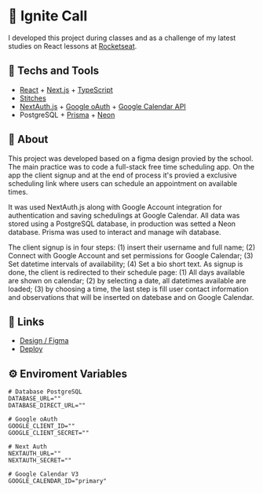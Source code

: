 # 📅 Ignite Call
I developed this project during classes and as a challenge of my latest studies on React lessons at [Rocketseat](https://www.rocketseat.com.br).

## 🚀 Techs and Tools

- [React](https://reactjs.org) + [Next.js](https://nextjs.org/) + [TypeScript](https://www.typescriptlang.org/)
- [Stitches](https://stitches.dev)
- [NextAuth.js](https://next-auth.js.org/) + [Google oAuth](https://developers.google.com/identity/protocols/oauth2) + [Google Calendar API](https://developers.google.com/calendar/api/v3/reference)
- PostgreSQL + [Prisma](https://www.prisma.io/) + [Neon](https://neon.tech/)
<!-- DAYJS -->

## 🎨 About 

This project was developed based on a figma design provied by the school. The main practice was to code a full-stack free time scheduling app. On the app the client signup and at the end of process it's provied a exclusive scheduling link where users can schedule an appointment on available times.

It was used NextAuth.js along with Google Account integration for authentication and saving schedulings at Google Calendar. All data was stored using a PostgreSQL database, in production was setted a Neon database. Prisma was used to interact and manage wih database.

The client signup is in four steps: (1) insert their username and full name; (2) Connect with Google Account and set permissions for Google Calendar; (3) Set datetime intervals of availability; (4) Set a bio short text. As signup is done, the client is redirected to their schedule page: (1) All days available are shown on calendar; (2) by selecting a date, all datetimes available are loaded; (3) by choosing a time, the last step is fill user contact information and observations that will be inserted on datebase and on Google Calendar.

## 🔗 Links

- [Design / Figma](https://www.figma.com/file/7YqU1dK7nzH7xw5hTosJ2w/Aula-%2B-Desafio---Ignite-Call?type=design&node-id=0%3A1&mode=design&t=x1lT1szFO8DXamn4-1)
- [Deploy](https://ignite-call-self-phi.vercel.app)

## ⚙️ Enviroment Variables

```shell
# Database PostgreSQL
DATABASE_URL=""
DATABASE_DIRECT_URL=""

# Google oAuth
GOOGLE_CLIENT_ID=""
GOOGLE_CLIENT_SECRET=""

# Next Auth
NEXTAUTH_URL=""
NEXTAUTH_SECRET=""

# Google Calendar V3
GOOGLE_CALENDAR_ID="primary"
```